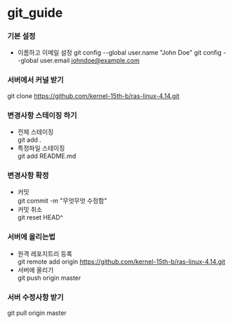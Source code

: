 # git_guide  

### 기본 설정
- 이름하고 이메일 설정
git config --global user.name "John Doe"
git config --global user.email johndoe@example.com

### 서버에서 커널 받기
git clone https://github.com/kernel-15th-b/ras-linux-4.14.git

### 변경사항 스테이징 하기
- 전체 스테이징  
git add . 
- 특정파일 스테이징  
git add README.md

### 변경사항 확정
- 커밋  
git commit -m "무엇무엇 수정함"
- 커밋 취소  
git reset HEAD^

### 서버에 올리는법
- 원격 레포지트리 등록  
git remote add origin https://github.com/kernel-15th-b/ras-linux-4.14.git
- 서버에 올리기  
git push origin master

### 서버 수정사항 받기  
git pull origin master
